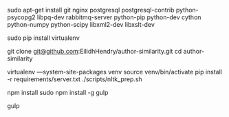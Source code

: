 sudo apt-get install git nginx postgresql postgresql-contrib python-psycopg2 libpq-dev rabbitmq-server python-pip python-dev cython python-numpy python-scipy libxml2-dev libxslt-dev

sudo pip install virtualenv

git clone git@github.com:EilidhHendry/author-similarity.git
cd author-similarity

virtualenv —system-site-packages venv
source venv/bin/activate
pip install -r requirements/server.txt
./scripts/nltk_prep.sh

npm install
sudo npm install -g gulp

gulp
